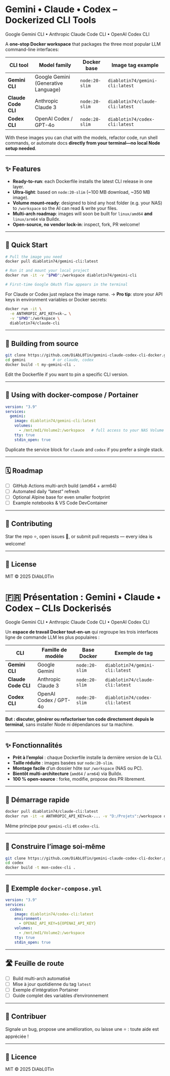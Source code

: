 <!-- ────────────────────────────────────────────────────────────────────────────── -->

# Gemini • Claude • Codex – Dockerized CLI Tools

Google Gemini CLI • Anthropic Claude Code CLI • OpenAI Codex CLI

<!-- ────────────────────────────────────────────────────────────────────────────── -->

A **one-stop Docker workspace** that packages the three most popular LLM command-line interfaces:

| CLI tool            | Model family                        | Docker base    | Image tag example               |
| ------------------- | ----------------------------------- | -------------- | ------------------------------- |
| **Gemini CLI**      | Google Gemini (Generative Language) | `node:20-slim` | `diablotin74/gemini-cli:latest` |
| **Claude Code CLI** | Anthropic Claude 3                  | `node:20-slim` | `diablotin74/claude-cli:latest` |
| **Codex CLI**       | OpenAI Codex / GPT-4o               | `node:20-slim` | `diablotin74/codex-cli:latest`  |

With these images you can chat with the models, refactor code, run shell commands, or automate docs **directly from your terminal—no local Node setup needed**.

---

## ✨ Features

* **Ready-to-run**: each Dockerfile installs the latest CLI release in one layer.
* **Ultra-light**: based on `node:20-slim` (\~100 MB download, \~350 MB image).
* **Volume mount–ready**: designed to bind any host folder (e.g. your NAS) to `/workspace` so the AI can read & write your files.
* **Multi-arch roadmap**: images will soon be built for `linux/amd64` **and** `linux/arm64` via Buildx.
* **Open-source, no vendor lock-in**: inspect, fork, PR welcome!

---

## 🚀 Quick Start

```bash
# Pull the image you need
docker pull diablotin74/gemini-cli:latest

# Run it and mount your local project
docker run -it -v "$PWD":/workspace diablotin74/gemini-cli

# First-time Google OAuth flow appears in the terminal
```

For Claude or Codex just replace the image name.
→ **Pro tip**: store your API keys in environment variables or Docker secrets:

```bash
docker run -it \
  -e ANTHROPIC_API_KEY=sk-… \
  -v "$PWD":/workspace \
  diablotin74/claude-cli
```

---

## 🔧 Building from source

```bash
git clone https://github.com/DiAbL0Tin/gemini-claude-codex-cli-docker.git
cd gemini            # or claude, codex
docker build -t my-gemini-cli .
```

Edit the Dockerfile if you want to pin a specific CLI version.

---

## 📂 Using with docker-compose / Portainer

```yaml
version: "3.9"
services:
  gemini:
    image: diablotin74/gemini-cli:latest
    volumes:
      - /mnt/md1/Volume2:/workspace   # full access to your NAS Volume 2
    tty: true
    stdin_open: true
```

Duplicate the service block for `claude` and `codex` if you prefer a single stack.

---

## 🗓 Roadmap

* [ ] GitHub Actions multi-arch build (amd64 + arm64)
* [ ] Automated daily “latest” refresh
* [ ] Optional Alpine base for even smaller footprint
* [ ] Example notebooks & VS Code DevContainer

---

## 👐 Contributing

Star the repo ⭐, open issues 🐛, or submit pull requests — every idea is welcome!

---

## 📜 License

MIT © 2025 DiAbL0Tin

<!-- ────────────────────────────────────────────────────────────────────────────── -->

# 🇫🇷 Présentation : Gemini • Claude • Codex – CLIs Dockerisés

Google Gemini CLI • Anthropic Claude Code CLI • OpenAI Codex CLI

<!-- ────────────────────────────────────────────────────────────────────────────── -->

Un **espace de travail Docker tout-en-un** qui regroupe les trois interfaces ligne de commande LLM les plus populaires :

| CLI                 | Famille de modèle     | Base Docker    | Exemple de tag                  |
| ------------------- | --------------------- | -------------- | ------------------------------- |
| **Gemini CLI**      | Google Gemini         | `node:20-slim` | `diablotin74/gemini-cli:latest` |
| **Claude Code CLI** | Anthropic Claude 3    | `node:20-slim` | `diablotin74/claude-cli:latest` |
| **Codex CLI**       | OpenAI Codex / GPT-4o | `node:20-slim` | `diablotin74/codex-cli:latest`  |

**But : discuter, générer ou refactoriser ton code directement depuis le terminal**, sans installer Node ni dépendances sur ta machine.

---

## ✨ Fonctionnalités

* **Prêt à l’emploi** : chaque Dockerfile installe la dernière version de la CLI.
* **Taille réduite** : images basées sur `node:20-slim`.
* **Montage facile** d’un dossier hôte sur `/workspace` (NAS ou PC).
* **Bientôt multi-architecture** (`amd64` / `arm64`) via Buildx.
* **100 % open-source** : forke, modifie, propose des PR librement.

---

## 🚀 Démarrage rapide

```bash
docker pull diablotin74/claude-cli:latest
docker run -it -e ANTHROPIC_API_KEY=sk-... -v "D:/Projets":/workspace diablotin74/claude-cli
```

Même principe pour `gemini-cli` et `codex-cli`.

---

## 🔧 Construire l’image soi-même

```bash
git clone https://github.com/DiAbL0Tin/gemini-claude-codex-cli-docker.git
cd codex
docker build -t mon-codex-cli .
```

---

## 📂 Exemple `docker-compose.yml`

```yaml
version: "3.9"
services:
  codex:
    image: diablotin74/codex-cli:latest
    environment:
      - OPENAI_API_KEY=${OPENAI_API_KEY}
    volumes:
      - /mnt/md1/Volume2:/workspace
    tty: true
    stdin_open: true
```

---

## 🛣 Feuille de route

* [ ] Build multi-arch automatisé
* [ ] Mise à jour quotidienne du tag `latest`
* [ ] Exemple d’intégration Portainer
* [ ] Guide complet des variables d’environnement

---

## 🤝 Contribuer

Signale un bug, propose une amélioration, ou laisse une ⭐ : toute aide est appréciée !

---

## 📜 Licence

MIT © 2025 DiAbL0Tin
